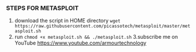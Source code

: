 ### STEPS FOR METASPLOIT
1. download the script in HOME directory `wget https://raw.githubusercontent.com/picassotech/metasploit/master/metasploit.sh`
2. run `chmod +x metasploit.sh && ./metasploit.sh`
3.subscribe me on YouTube
https://www.youtube.com/armourtechnology
